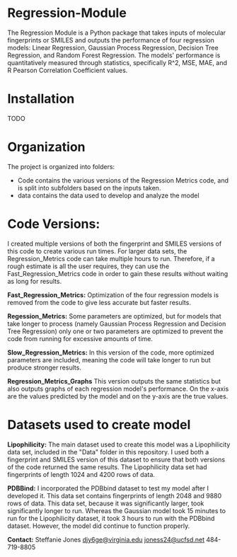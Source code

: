 # Regression-Module
The Regression Module is a Python package that takes inputs of molecular fingerprints or SMILES and outputs the performance of four regression models: Linear Regression, Gaussian Process Regression, Decision Tree Regression, and Random Forest Regression. The models' performance is quantitatively measured through statistics, specifically R^2, MSE, MAE, and R Pearson Correlation Coefficient values. 

# Installation
TODO

# Organization
The project is organized into folders:
- Code contains the various versions of the Regression Metrics code, and is split into subfolders based on the inputs taken.
- data contains the data used to develop and analyze the model

# Code Versions:
I created multiple versions of both the fingerprint and SMILES versions of this code to create various run times. For larger data sets, the Regression_Metrics code can take multiple hours to run. Therefore, if a rough estimate is all the user requires, they can use the Fast_Regression_Metrics code in order to gain these results without waiting as long for results.

**Fast_Regression_Metrics:**
Optimization of the four regression models is removed from the code to give less accurate but faster results.

**Regession_Metrics:**
Some parameters are optimized, but for models that take longer to process (namely Gaussian Process Regression and Decision Tree Regression) only one or two parameters are optimized to prevent the code from running for excessive amounts of time.

**Slow_Regression_Metrics:**
In this version of the code, more optimized parameters are included, meaning the code will take longer to run but produce stronger results.

**Regression_Metrics_Graphs**
This version outputs the same statistics but also outputs graphs of each regression model's performance. On the x-axis are the values predicted by the model and on the y-axis are the true values.

# Datasets used to create model

**Lipophilicity:** The main dataset used to create this model was a Lipophilicity data set, included in the "Data" folder in this repository. I used both a fingerprint and SMILES version of this dataset to ensure that both versions of the code returned the same results. The Lipophilicity data set had fingerprints of length 1024 and 4200 rows of data.

**PDBBind:** I incorporated the PDBbind dataset to test my model after I developed it. This data set contains fingerprints of length 2048 and 9880 rows of data. This data set, because it was significantly larger, took significantly longer to run. Whereas the Gaussian model took 15 minutes to run for the Lipophilicity dataset, it took 3 hours to run with the PDBbind dataset. However, the model did continue to function properly.

**Contact:**
Steffanie Jones
djy6ge@virginia.edu
joness24@ucfsd.net
484-719-8805
